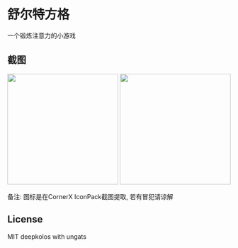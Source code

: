 # 舒尔特方格

一个锻炼注意力的小游戏

## 截图

<div>
  <img src="https://raw.githubusercontent.com/deepkolos/SchulteGrid/master/screenshot/main.png" width = "250" alt="" style="display:inline-block;"/>
  <img src="https://raw.githubusercontent.com/deepkolos/SchulteGrid/master/screenshot/play.png" width = "250" alt="" style="display:inline-block;"/>
</div>

备注: 图标是在CornerX IconPack截图提取, 若有冒犯请谅解

## License

MIT deepkolos with ungats
